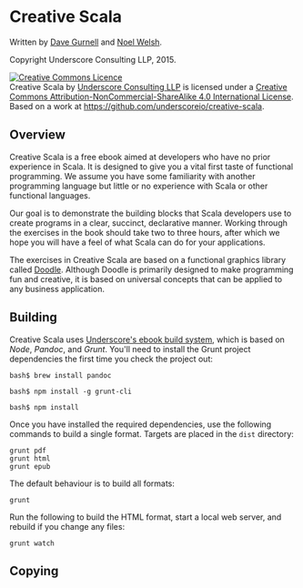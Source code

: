 # Creative Scala

Written by [Dave Gurnell](http://twitter.com/davegurnell) and
[Noel Welsh](http://twitter.com/noelwelsh).

Copyright Underscore Consulting LLP, 2015.

<a rel="license" href="http://creativecommons.org/licenses/by-nc-sa/4.0/"><img alt="Creative Commons Licence" style="border-width:0" src="https://i.creativecommons.org/l/by-nc-sa/4.0/88x31.png" /></a><br /><span xmlns:dct="http://purl.org/dc/terms/" href="http://purl.org/dc/dcmitype/Text" property="dct:title" rel="dct:type">Creative Scala</span> by <a xmlns:cc="http://creativecommons.org/ns#" href="http://underscore.io" property="cc:attributionName" rel="cc:attributionURL">Underscore Consulting LLP</a> is licensed under a <a rel="license" href="http://creativecommons.org/licenses/by-nc-sa/4.0/">Creative Commons Attribution-NonCommercial-ShareAlike 4.0 International License</a>.<br />Based on a work at <a xmlns:dct="http://purl.org/dc/terms/" href="https://github.com/underscoreio/creative-scala" rel="dct:source">https://github.com/underscoreio/creative-scala</a>.

## Overview

Creative Scala is a free ebook aimed at developers
who have no prior experience in Scala.
It is designed to give you a vital first taste of functional programming.
We assume you have some familiarity with another programming language
but little or no experience with Scala or other functional languages.

Our goal is to demonstrate the building blocks that Scala developers use
to create programs in a clear, succinct, declarative manner.
Working through the exercises in the book should take two to three hours,
after which we hope you will have a feel of what Scala can do for your applications.

The exercises in Creative Scala are based on
a functional graphics library called [Doodle][doodle].
Although Doodle is primarily designed to make programming fun and creative,
it is based on universal concepts that can be applied to any business application.

[doodle]: https://github.com/underscoreio/doodle

## Building

Creative Scala uses [Underscore's ebook build system][ebook-template],
which is based on *Node*, *Pandoc*, and *Grunt*.
You'll need to install the Grunt project dependencies the
first time you check the project out:

~~~
bash$ brew install pandoc

bash$ npm install -g grunt-cli

bash$ npm install
~~~

Once you have installed the required dependencies,
use the following commands to build a single format.
Targets are placed in the `dist` directory:

~~~
grunt pdf
grunt html
grunt epub
~~~

The default behaviour is to build all formats:

~~~
grunt
~~~

Run the following to build the HTML format,
start a local web server,
and rebuild if you change any files:

~~~
grunt watch
~~~

[ebook-template]: https://github.com/underscoreio/underscore-ebook-template

## Copying

